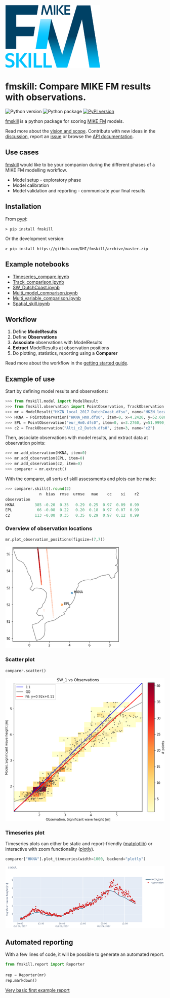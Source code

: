<img src="https://raw.githubusercontent.com/DHI/fmskill/add_logo/images/logo/mike-fm-skill-rgb.svg" width="300">

# fmskill: Compare MIKE FM results with observations.
 ![Python version](https://img.shields.io/pypi/pyversions/fmskill.svg) 
![Python package](https://github.com/DHI/fmskill/actions/workflows/full_test.yml/badge.svg) [![PyPI version](https://badge.fury.io/py/fmskill.svg)](https://badge.fury.io/py/fmskill)

[fmskill](https://github.com/DHI/fmskill) is a python package for scoring [MIKE FM](https://www.mikepoweredbydhi.com/products/mike-21-3) models. 

Read more about the [vision and scope](https://dhi.github.io/fmskill/vision.html). Contribute with new ideas in the [discussion](https://github.com/DHI/fmskill/discussions), report an [issue](https://github.com/DHI/fmskill/issues) or browse the [API documentation](https://dhi.github.io/fmskill/api.html).


## Use cases

[fmskill](https://github.com/DHI/fmskill) would like to be your companion during the different phases of a MIKE FM modelling workflow.

* Model setup - exploratory phase   
* Model calibration
* Model validation and reporting - communicate your final results

## Installation

From [pypi](https://pypi.org/project/fmskill/):

`> pip install fmskill`

Or the development version:

`> pip install https://github.com/DHI/fmskill/archive/master.zip`


## Example notebooks

* [Timeseries_compare.ipynb](https://nbviewer.jupyter.org/github/DHI/fmskill/blob/main/notebooks/timeseries_compare.ipynb)
* [Track_comparison.ipynb](https://nbviewer.jupyter.org/github/DHI/fmskill/blob/main/notebooks/Track_comparison.ipynb)
* [SW_DutchCoast.ipynb](https://nbviewer.jupyter.org/github/DHI/fmskill/blob/main/notebooks/SW_DutchCoast.ipynb)
* [Multi_model_comparison.ipynb](https://nbviewer.jupyter.org/github/DHI/fmskill/blob/main/notebooks/Multi_model_comparison.ipynb)
* [Multi_variable_comparison.ipynb](https://nbviewer.jupyter.org/github/DHI/fmskill/blob/main/notebooks/Multi_variable_comparison.ipynb)
* [Spatial_skill.ipynb](https://nbviewer.jupyter.org/github/DHI/fmskill/blob/main/notebooks/Spatial_skill.ipynb)


## Workflow

1. Define **ModelResults**
2. Define **Observations**
3. **Associate** observations with ModelResults
4. **Extract** ModelResults at observation positions
5. Do plotting, statistics, reporting using a **Comparer**

Read more about the workflow in the [getting started guide](https://dhi.github.io/fmskill/getting_started.html).


## Example of use

Start by defining model results and observations:

```python
>>> from fmskill.model import ModelResult
>>> from fmskill.observation import PointObservation, TrackObservation
>>> mr = ModelResult("HKZN_local_2017_DutchCoast.dfsu", name="HKZN_local")
>>> HKNA = PointObservation("HKNA_Hm0.dfs0", item=0, x=4.2420, y=52.6887, name="HKNA")
>>> EPL = PointObservation("eur_Hm0.dfs0", item=0, x=3.2760, y=51.9990, name="EPL")
>>> c2 = TrackObservation("Alti_c2_Dutch.dfs0", item=3, name="c2")
```

Then, associate observations with model results, and extract data at observation points:

```python
>>> mr.add_observation(HKNA, item=0)
>>> mr.add_observation(EPL, item=0)
>>> mr.add_observation(c2, item=0)
>>> comparer = mr.extract()
```

With the comparer, all sorts of skill assessments and plots can be made:

```python
>>> comparer.skill().round(2)
               n  bias  rmse  urmse   mae    cc    si    r2
observation                                                
HKNA         385 -0.20  0.35   0.29  0.25  0.97  0.09  0.99
EPL           66 -0.08  0.22   0.20  0.18  0.97  0.07  0.99
c2           113 -0.00  0.35   0.35  0.29  0.97  0.12  0.99
```

### Overview of observation locations

```python
mr.plot_observation_positions(figsize=(7,7))
```

![map](https://raw.githubusercontent.com/DHI/fmskill/main/images/map.png)



### Scatter plot

```python
comparer.scatter()
```

![scatter](https://raw.githubusercontent.com/DHI/fmskill/main/images/scatter.png)

### Timeseries plot

Timeseries plots can either be static and report-friendly ([matplotlib](https://matplotlib.org/)) or interactive with zoom functionality ([plotly](https://plotly.com/python/)).

```python
comparer["HKNA"].plot_timeseries(width=1000, backend="plotly")
```

![timeseries](https://raw.githubusercontent.com/DHI/fmskill/main/images/plotly_timeseries.png)


## Automated reporting

With a few lines of code, it will be possible to generate an automated report.

```python
from fmskill.report import Reporter

rep = Reporter(mr)
rep.markdown()
```

[Very basic first example report](https://github.com/DHI/fmskill/blob/main/notebooks/HKZN_local/HKZN_local.md)
